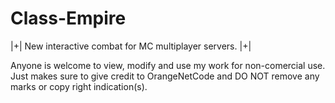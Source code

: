 # Class-Empire
|+| New interactive combat for MC multiplayer servers. |+|

Anyone is welcome to view, modify and use my work for non-comercial use. Just makes sure to give credit to OrangeNetCode and DO NOT remove any marks or copy right indication(s).

